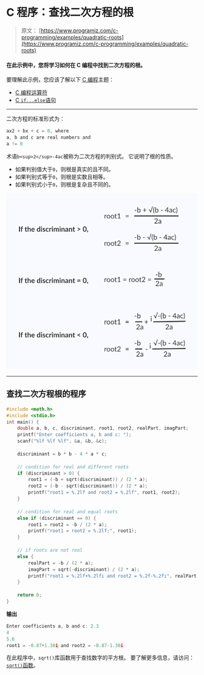 # C 程序：查找二次方程的根

> 原文： [https://www.programiz.com/c-programming/examples/quadratic-roots](https://www.programiz.com/c-programming/examples/quadratic-roots)

#### 在此示例中，您将学习如何在 C 编程中找到二次方程的根。

要理解此示例，您应该了解以下 [C 编程](/c-programming "C tutorial")主题：

*   [C 编程运算符](/c-programming/c-operators)
*   [C `if...else`语句](/c-programming/c-if-else-statement)

* * *

二次方程的标准形式为：

```c
ax2 + bx + c = 0, where
a, b and c are real numbers and
a != 0

```

术语`b<sup>2</sup>-4ac`被称为二次方程的判别式。 它说明了根的性质。

*   如果判别值大于`0`，则根是真实的且不同。
*   如果判别式等于`0`，则根是实数且相等。
*   如果判别式小于`0`，则根是复杂且不同的。

![Formula to compute the roots of a quadratic equation](img/7b7c6a49d25d99e965c7ef4f36d27ddb.png "Roots of a quadratic equation")

* * *

## 查找二次方程根的程序

```c
#include <math.h>
#include <stdio.h>
int main() {
    double a, b, c, discriminant, root1, root2, realPart, imagPart;
    printf("Enter coefficients a, b and c: ");
    scanf("%lf %lf %lf", &a, &b, &c);

    discriminant = b * b - 4 * a * c;

    // condition for real and different roots
    if (discriminant > 0) {
        root1 = (-b + sqrt(discriminant)) / (2 * a);
        root2 = (-b - sqrt(discriminant)) / (2 * a);
        printf("root1 = %.2lf and root2 = %.2lf", root1, root2);
    }

    // condition for real and equal roots
    else if (discriminant == 0) {
        root1 = root2 = -b / (2 * a);
        printf("root1 = root2 = %.2lf;", root1);
    }

    // if roots are not real
    else {
        realPart = -b / (2 * a);
        imagPart = sqrt(-discriminant) / (2 * a);
        printf("root1 = %.2lf+%.2lfi and root2 = %.2f-%.2fi", realPart, imagPart, realPart, imagPart);
    }

    return 0;
} 
```

**输出**

```c
Enter coefficients a, b and c: 2.3
4
5.6
root1 = -0.87+1.30i and root2 = -0.87-1.30i 
```

在此程序中，`sqrt()`库函数用于查找数字的平方根。 要了解更多信息，请访问： [`sqrt()`函数](https://www.programiz.com/c-programming/library-function/math.h/sqrt)。
